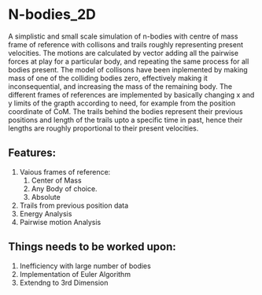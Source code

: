 # N-bodies_2D
A simplistic and small scale simulation of n-bodies with centre of mass frame of reference with collisons and trails roughly representing present velocities.
The motions are calculated by vector adding all the pairwise forces at play for a particular body, and repeating the same process for all bodies present. The model of collisons have been inplemented by making mass of one of the colliding bodies zero, effectively making it inconsequential, and increasing the mass of the remaining body. The different frames of references are implemented by basically changing x and y limits of the grapth according to need, for example from the position coordinate of CoM. The trails behind the bodies represent their previous positions and length of the trails upto a specific time in past, hence their lengths are roughly proportional to their present velocities.

## Features: 
  1. Vaious frames of reference:
       1. Center of Mass
       2. Any Body of choice.
       3.  Absolute
  2. Trails from previous position data
  3. Energy Analysis
  4. Pairwise motion Analysis

## Things needs to be worked upon:
  1. Inefficiency with large number of bodies
  2.  Implementation of Euler Algorithm
  3.  Extendng to 3rd Dimension
